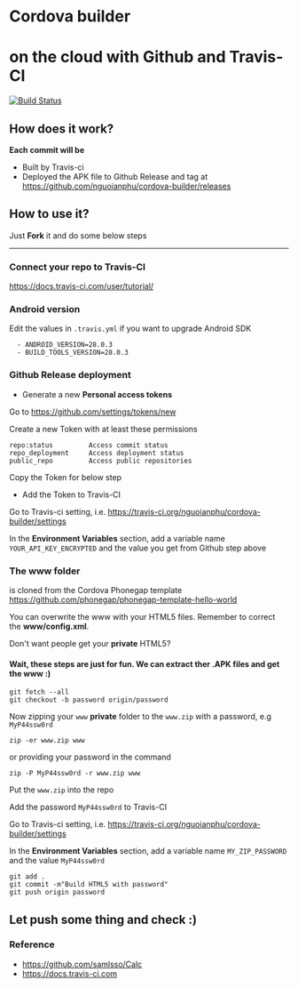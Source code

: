 # Cordova builder
# on the cloud with Github and Travis-CI

[![Build Status](https://travis-ci.org/nguoianphu/cordova-builder.svg?branch=master)](https://travis-ci.org/nguoianphu/cordova-builder)

## How does it work?
__Each commit will be__
- Built by Travis-ci
- Deployed the APK file to Github Release and tag at https://github.com/nguoianphu/cordova-builder/releases

## How to use it?

Just __Fork__ it and do some below steps

---

### Connect your repo to Travis-CI

https://docs.travis-ci.com/user/tutorial/

### Android version

Edit the values in ```.travis.yml``` if you want to upgrade Android SDK

```
  - ANDROID_VERSION=28.0.3
  - BUILD_TOOLS_VERSION=28.0.3
```

### Github Release deployment

- Generate a new __Personal access tokens__

Go to https://github.com/settings/tokens/new

Create a new Token with at least these permissions

```
repo:status         Access commit status
repo_deployment     Access deployment status
public_repo         Access public repositories
```

Copy the Token for below step

- Add the Token to Travis-CI

Go to Travis-ci setting, i.e.        https://travis-ci.org/nguoianphu/cordova-builder/settings

In the __Environment Variables__ section, add a variable name ```YOUR_API_KEY_ENCRYPTED``` and the value you get from Github step above

 ### The www folder
 is cloned from the Cordova Phonegap template https://github.com/phonegap/phonegap-template-hello-world

You can overwrite the www with your HTML5 files. Remember to correct the __www/config.xml__.

Don't want people get your __private__ HTML5?

#### Wait, these steps are just for fun. We can extract ther .APK files and get the www :)

```
git fetch --all
git checkout -b password origin/password
```

Now zipping your ```www``` __private__ folder to the ```www.zip``` with a password, e.g ```MyP44ssw0rd```

```
zip -er www.zip www
```

or providing your password in the command

```
zip -P MyP44ssw0rd -r www.zip www
```

Put the ```www.zip``` into the repo

Add the password ```MyP44ssw0rd``` to Travis-CI

Go to Travis-ci setting, i.e.        https://travis-ci.org/nguoianphu/cordova-builder/settings

In the __Environment Variables__ section, add a variable name ```MY_ZIP_PASSWORD``` and the value ```MyP44ssw0rd```

```
git add .
git commit -m"Build HTML5 with password"
git push origin password
```


## Let push some thing and check :) 



### Reference

- https://github.com/samlsso/Calc
- https://docs.travis-ci.com
